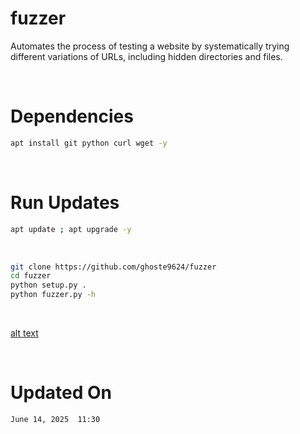 # fuzzer
Automates the process of testing a website by systematically trying different variations of URLs, including hidden directories and files.

<br>

# Dependencies 
```bash
apt install git python curl wget -y
```

<br>

# Run Updates 
```bash
apt update ; apt upgrade -y
```

<br>

```bash
git clone https://github.com/ghoste9624/fuzzer
cd fuzzer
python setup.py . 
python fuzzer.py -h
```

<br>

[alt text](https://github.com/ghoste9624/fuzzer/blob/main/files%2FScreenshot_20250614-113845_Photos.jpg)

<br>

# Updated On 

``
June 14, 2025  11:30
``

<br>